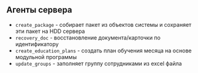 ## Агенты сервера
- `create_package` - собирает пакет из объектов системы и сохраняет эти пакет
на HDD сервера
- `recovery_doc` - восстановление документа/карточки по идентификатору
- `create_education_plans` - создать план обучения месяца на основе модульной
программы
- `update_groups` - заполняет группу сотрудниками из excel файла
